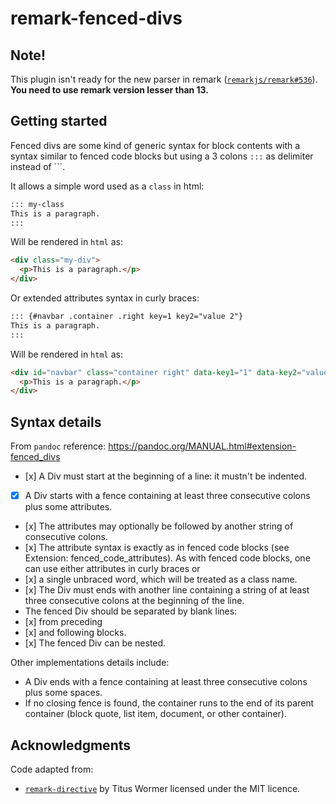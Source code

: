 # remark-fenced-divs

## Note!

This plugin isn't ready for the new parser in remark
([`remarkjs/remark#536`](https://github.com/remarkjs/remark/pull/536)).
**You need to use remark version lesser than 13.**

## Getting started

Fenced divs are some kind of generic syntax for block contents with a syntax
similar to fenced code blocks but using a 3 colons `:::` as delimiter instead of
\`\`\`.

It allows a simple word used as a `class` in html:

```md
::: my-class
This is a paragraph.
:::
```

Will be rendered in `html` as:

```html
<div class="my-div">
  <p>This is a paragraph.</p>
</div>
```

Or extended attributes syntax in curly braces:

```md
::: {#navbar .container .right key=1 key2="value 2"}
This is a paragraph.
:::
```

Will be rendered in `html` as:

```html
<div id="navbar" class="container right" data-key1="1" data-key2="value 2">
  <p>This is a paragraph.</p>
</div>
```

## Syntax details

From `pandoc` reference: <https://pandoc.org/MANUAL.html#extension-fenced_divs>

- \[x] A Div must start at the beginning of a line: it mustn't be indented.
- [x] A Div starts with a fence containing at least three consecutive colons
  plus some attributes.
- \[x] The attributes may optionally be followed by another string of
  consecutive colons.
- \[x] The attribute syntax is exactly as in fenced code blocks (see Extension:
  fenced_code_attributes). As with fenced code blocks, one can use either
  attributes in curly braces or
- \[x] a single unbraced word, which will be treated as a class name.
- \[x] The Div must ends with another line containing a string of at least
  three consecutive colons at the beginning of the line.
- The fenced Div should be separated by blank lines:
- \[x] from preceding
- \[x] and following blocks.
- \[x] The fenced Div can be nested.

Other implementations details include:

- A Div ends with a fence containing at least three consecutive colons plus some spaces.
- If no closing fence is found, the container runs to the end of its parent
  container (block quote, list item, document, or other container).

## Acknowledgments

Code adapted from:

- [`remark-directive`](https://github.com/remarkjs/remark-directive) by Titus
  Wormer licensed under the MIT licence.
